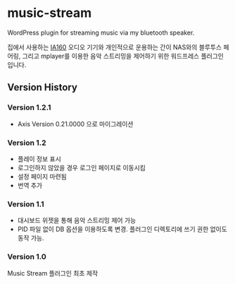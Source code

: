 # music-stream
WordPress plugin for streaming music via my bluetooth speaker.

집에서 사용하는 [IA160](http://product.iriver.co.kr/Product/ProductView.aspx?cid=16&itcode=437197) 오디오 기기와 개인적으로 운용하는 간이 NAS와의 블루투스 페어링, 그리고 mplayer를 이용한 음악 스트리밍을 제어하기 위한 워드프레스 플러그인입니다.

## Version History

### Version 1.2.1
* Axis Version 0.21.0000 으로 마이그레이션
 
### Version 1.2
* 플레이 정보 표시
* 로그인하지 않았을 경우 로그인 페이지로 이동시킴
* 설정 페이지 마련됨
* 번역 추가

### Version 1.1
* 대시보드 위젯을 통해 음악 스트리밍 제어 가능
* PID 파일 없이 DB 옵션을 이용하도록 변경. 플러그인 디렉토리에 쓰기 권한 없이도 동작 가능.

### Version 1.0
Music Stream 플러그인 최초 제작